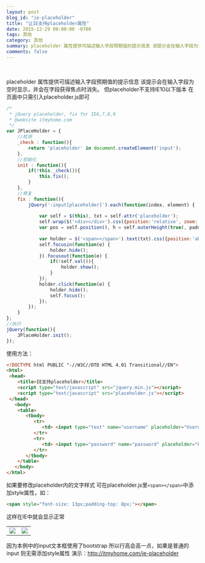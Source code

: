 ```yaml
---
layout: post
blog_id: "ie-placeholder"
title: "让IE支持placeholder属性"
date: 2015-12-29 00:00:00 -0700
tags: 其他
category: 其他
summary: placeholder 属性提供可描述输入字段预期值的提示信息 该提示会在输入字段为空时显示，并会在字段获得焦点时消失
comments: false
---
```

<br>

placeholder 属性提供可描述输入字段预期值的提示信息
该提示会在输入字段为空时显示，并会在字段获得焦点时消失。
但placeholder不支持IE10以下版本
在页面中只需引入placeholder.js即可

```js
/*
 * jQuery placeholder, fix for IE6,7,8,9
 * @website itmyhome.com
 */
var JPlaceHolder = {
    //检测
    _check : function(){
        return 'placeholder' in document.createElement('input');
    },
    //初始化
    init : function(){
        if(!this._check()){
            this.fix();
        }
    },
    //修复
    fix : function(){
        jQuery(':input[placeholder]').each(function(index, element) {
        	
            var self = $(this), txt = self.attr('placeholder');
            self.wrap($('<div></div>').css({position:'relative', zoom:'1', border:'none', background:'none', padding:'none', margin:'none'}));
            var pos = self.position(), h = self.outerHeight(true), paddingleft = self.css('padding-left');
           
            var holder = $('<span></span>').text(txt).css({position:'absolute', left:pos.left, top:pos.top, height:h, lienHeight:h, paddingLeft:paddingleft, color:'#aaa'}).appendTo(self.parent());
            self.focusin(function(e) {
                holder.hide();
            }).focusout(function(e) {
                if(!self.val()){
                    holder.show();
                }
            });
            holder.click(function(e) {
                holder.hide();
                self.focus();
            });
        });
    }
};
//执行
jQuery(function(){
    JPlaceHolder.init();    
});
```

使用方法：

```html
<!DOCTYPE html PUBLIC "-//W3C//DTD HTML 4.01 Transitional//EN">
<html>
 <head> 
    <title>IE支持placeholder</title> 
    <script type="text/javascript" src="jquery.min.js"></script> 
    <script type="text/javascript" src="placeholder.js"></script> 
 </head> 
   <body> 
    <table> 
       <tbody>
          <tr> 
             <td> <input type="text" name="username" placeholder="Username" /> </td> 
          </tr> 
          <tr> 
             <td> <input type="password" name="password" placeholder="Password" /> </td> 
          </tr> 
       </tbody>
    </table>  
   </body>
</html>
```

如果要修改placeholder内的文字样式 可在placeholder.js里`<span></span>`中添加style属性，如：

```html
<span style="font-size: 13px;padding-top: 8px;"></span>
```

这样在IE中就会显示正常

<table class="table table-bordered table-condensed"> 
	  <tr> 
		 <td> <img src="{{ site.baseurl}}/images/ie/placeholder/1.png" /> </td> 
		 <td> <img src="{{ site.baseurl}}/images/ie/placeholder/2.png" /> </td> 
	  </tr> 
</table>  

因为本例中的input文本框使用了bootstrap 所以行高会高一点，如果是普通的input 则无需添加style属性
演示：<a href="http://itmyhome.com/ie-placeholder">http://itmyhome.com/ie-placeholder</a>

<br>